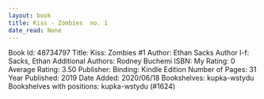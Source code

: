 ```yaml
---
layout: book
title: Kiss - Zombies  no. 1
date_read: None
---
```


Book Id: 48734797
Title: Kiss: Zombies #1
Author: Ethan Sacks
Author l-f: Sacks, Ethan
Additional Authors: Rodney Buchemi
ISBN: 
My Rating: 0
Average Rating: 3.50
Publisher: 
Binding: Kindle Edition
Number of Pages: 31
Year Published: 2019
Date Added: 2020/06/18
Bookshelves: kupka-wstydu
Bookshelves with positions: kupka-wstydu (#1624)

